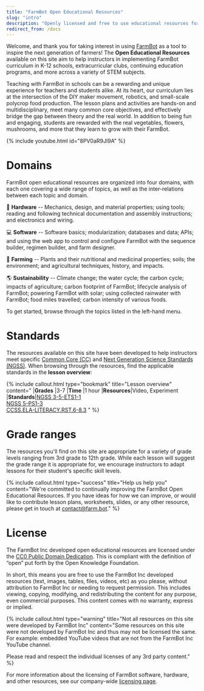 ```yaml
---
title: "FarmBot Open Educational Resources"
slug: "intro"
description: "Openly licensed and free to use educational resources for teaching FarmBot technology and related subjects"
redirect_from: /docs
---
```


Welcome, and thank you for taking interest in using [FarmBot](https://farm.bot) as a tool to inspire the next generation of farmers! The **Open Educational Resources** available on this site aim to help instructors in implementing FarmBot curriculum in K-12 schools, extracurricular clubs, continuing education programs, and more across a variety of STEM subjects.

Teaching with FarmBot in schools can be a rewarding and unique experience for teachers and students alike. At its heart, our curriculum lies at the intersection of the DIY maker movement, robotics, and small-scale polycrop food production. The lesson plans and activities are hands-on and multidisciplinary, meet many common core objectives, and effectively bridge the gap between theory and the real world. In addition to being fun and engaging, students are rewarded with the real vegetables, flowers, mushrooms, and more that they learn to grow with their FarmBot.

{% include youtube.html id="8PV0aR9Jl9A" %}

# Domains

FarmBot open educational resources are organized into four domains, with each one covering a wide range of topics, as well as the inter-relations between each topic and domain.

:wrench: **Hardware** -- Mechanics, design, and material properties; using tools; reading and following technical documentation and assembly instructions; and electronics and wiring.

:computer: **Software** -- Software basics; modularization; databases and data; APIs; and using the web app to control and configure FarmBot with the sequence builder, regimen builder, and farm designer.

:seedling: **Farming** -- Plants and their nutritional and medicinal properties; soils; the environment; and agricultural techniques, history, and impacts.

:earth_americas: **Sustainability** -- Climate change; the water cycle; the carbon cycle; impacts of agriculture; carbon footprint of FarmBot; lifecycle analysis of FarmBot; powering FarmBot with solar; using collected rainwater with FarmBot; food miles travelled; carbon intensity of various foods.

To get started, browse through the topics listed in the left-hand menu.

# Standards

The resources available on this site have been developed to help instructors meet specific [Common Core (CC)](http://www.corestandards.org/) and [Next Generation Science Standards (NGSS)](https://www.nextgenscience.org/). When browsing through the resources, find the applicable standards in the **lesson overview**:

{%
include callout.html
type="bookmark"
title="Lesson overview"
content="
|**Grades**   |3-7
|**Time**     |1 hour
|**Resources**|Video, Experiment
|**Standards**|[NGSS 3-5-ETS1-1](https://www.nextgenscience.org/pe/3-5-ets1-1-engineering-design)<br>[NGSS 5-PS1-3](https://www.nextgenscience.org/pe/5-ps1-3-matter-and-its-interactions)<br>[CCSS.ELA-LITERACY.RST.6-8.3](http://www.corestandards.org/ELA-Literacy/RST/6-8/3)
" %}

# Grade ranges

The resources you'll find on this site are appropriate for a variety of grade levels ranging from 3rd grade to 12th grade. While each lesson will suggest the grade range it is appropriate for, we encourage instructors to adapt lessons for their student's specific skill levels.

{%
include callout.html
type="success"
title="Help us help you"
content="We're committed to continually improving the FarmBot Open Educational Resources. If you have ideas for how we can improve, or would like to contribute lesson plans, worksheets, slides, or any other resource, please get in touch at [contact@farm.bot](mailto:contact@farm.bot)."
%}

# License

The FarmBot Inc developed open educational resources are licensed under the [CC0 Public Domain Dedication](https://creativecommons.org/publicdomain/zero/1.0/). This is compliant with the definition of “open” put forth by the Open Knowledge Foundation.

In short, this means you are free to use the FarmBot Inc developed resources (text, images, tables, files, videos, etc) as you please, without attribution to FarmBot Inc or needing to request permission. This includes viewing, copying, modifying, and redistributing the content for any purpose, even commercial purposes. This content comes with no warranty, express or implied.

{%
include callout.html
type="warning"
title="Not all resources on this site were developed by FarmBot Inc"
content="Some resources on this site were not developed by FarmBot Inc and thus may not be licensed the same. For example: embedded YouTube videos that are not from the FarmBot Inc YouTube channel.

Please read and respect the individual licenses of any 3rd party content."
%}

For more information about the licensing of FarmBot software, hardware, and other resources, see our company-wide [licensing page](http://licensing.farm.bot).
